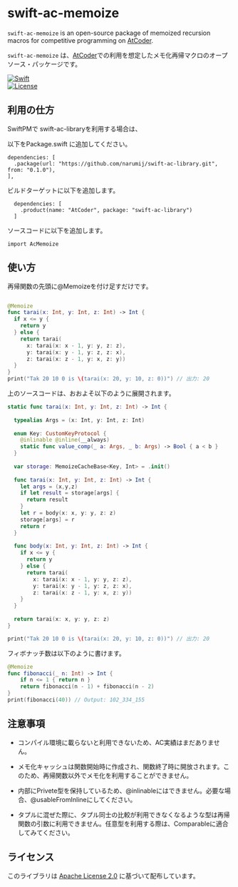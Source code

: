 # swift-ac-memoize

`swift-ac-memoize` is an open-source package of memoized recursion macros for competitive programming on [AtCoder][atcoder].

`swift-ac-memoize` は、[AtCoder][atcoder]での利用を想定したメモ化再帰マクロのオープソース・パッケージです。

[![Swift](https://github.com/narumij/swift-ac-memoize/actions/workflows/swift.yml/badge.svg?branch=main)](https://github.com/narumij/swift-ac-memoize/actions/workflows/swift.yml)  
[![License](https://img.shields.io/badge/license-Apache%202.0-blue.svg)](https://opensource.org/licenses/Apache-2.0)

## 利用の仕方

SwiftPMで swift-ac-libraryを利用する場合は、

以下をPackage.swift に追加してください。
```
dependencies: [
  .package(url: "https://github.com/narumij/swift-ac-library.git", from: "0.1.0"),
],
```

ビルドターゲットに以下を追加します。

```
  dependencies: [
    .product(name: "AtCoder", package: "swift-ac-library")
  ]
```

ソースコードに以下を追加します。
```
import AcMemoize
```

## 使い方

再帰関数の先頭に@Memoizeを付け足すだけです。

```swift

@Memoize
func tarai(x: Int, y: Int, z: Int) -> Int {
  if x <= y {
    return y
  } else {
    return tarai(
      x: tarai(x: x - 1, y: y, z: z),
      y: tarai(x: y - 1, y: z, z: x),
      z: tarai(x: z - 1, y: x, z: y))
  }
}
print("Tak 20 10 0 is \(tarai(x: 20, y: 10, z: 0))") // 出力: 20
```

上のソースコードは、おおよそ以下のように展開されます。
```swift
static func tarai(x: Int, y: Int, z: Int) -> Int {
  
  typealias Args = (x: Int, y: Int, z: Int)
  
  enum Key: CustomKeyProtocol {
    @inlinable @inline(__always)
    static func value_comp(_ a: Args, _ b: Args) -> Bool { a < b }
  }
  
  var storage: MemoizeCacheBase<Key, Int> = .init()
  
  func tarai(x: Int, y: Int, z: Int) -> Int {
    let args = (x,y,z)
    if let result = storage[args] {
      return result
    }
    let r = body(x: x, y: y, z: z)
    storage[args] = r
    return r
  }
  
  func body(x: Int, y: Int, z: Int) -> Int {
    if x <= y {
      return y
    } else {
      return tarai(
        x: tarai(x: x - 1, y: y, z: z),
        y: tarai(x: y - 1, y: z, z: x),
        z: tarai(x: z - 1, y: x, z: y))
    }
  }
  
  return tarai(x: x, y: y, z: z)
}

print("Tak 20 10 0 is \(tarai(x: 20, y: 10, z: 0))") // 出力: 20
```

フィボナッチ数は以下のように書けます。
```swift
@Memoize
func fibonacci(_ n: Int) -> Int {
    if n <= 1 { return n }
    return fibonacci(n - 1) + fibonacci(n - 2)
}
print(fibonacci(40)) // Output: 102_334_155
```

## 注意事項

- コンパイル環境に載らないと利用できないため、AC実績はまだありません。

- メモ化キャッシュは関数開始時に作成され、関数終了時に開放されます。このため、再帰関数以外でメモ化を利用することができません。

- 内部にPrivete型を保持しているため、@inlinableにはできません。必要な場合、@usableFromInlineにしてください。

- タプルに混ぜた際に、タプル同士の比較が利用できなくなるような型は再帰関数の引数に利用できません。任意型を利用する際は、Comparableに適合してみてください。

## ライセンス

このライブラリは [Apache License 2.0](https://www.apache.org/licenses/LICENSE-2.0) に基づいて配布しています。  

[atcoder]: https://atcoder.jp/

